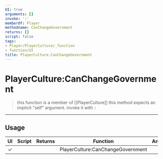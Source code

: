```yaml
---
UI: true
arguments: []
invoke: ':'
memberOf: Player
methodname: CanChangeGovernment
returns: []
script: false
tags:
- Player/PlayerCulture/_function
- function/UI
title: PlayerCulture.CanChangeGovernment
---
```

# PlayerCulture:CanChangeGovernment
> this function is a member of [[PlayerCulture]]
> this method expects an implicit "self" argument. invoke it with `:`
-----
## Usage
|  UI | Script | Returns | Function | Arguments |
|:---:|:------:|-------:|:--------:|:---------|
|✓| ||PlayerCulture:CanChangeGovernment||

